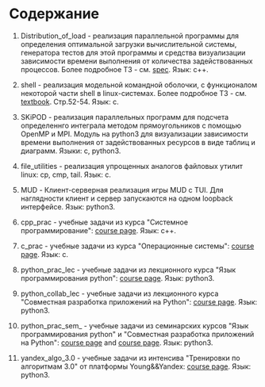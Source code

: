 Содержание
==========
    
1. Distribution_of_load - реализация параллельной программы для определения
    оптимальной загрузки вычислительной системы, генератора тестов для этой программы
    и средства визуализации зависимости времени выполнения от количества задействованных процессов.
    Более подробное ТЗ - см. [spec](Distribution_of_load/task.pdf).
    Язык: с++.
    
2. shell - реализация модельной командной оболочки,
    с функционалом некоторой части shell в linux-системах.
    Более подробное ТЗ - см. [textbook](https://studizba.com/files/show/pdf/37386-1-t-v-rudenko--sbornik-zadach-i.html). Стр.52-54.
    Язык: с.
    
3. SKiPOD - реализация параллельных программ для подсчета определеннго интеграла
    методом прямоугольников с помощью OpenMP и MPI. Модуль на python3 для визуализации
    зависимости времени выполнения от задействованных ресурсов в виде таблиц и диаграмм.
    Языки: с, python3.
    
4. file_utilities - реализация упрощенных аналогов файловых утилит linux: cp, cmp, tail.
    Язык: с.
    
5. MUD - Клиент-серверная реализация игры MUD с TUI.
    Для наглядности клиент и сервер запускаются на одном loopback интерфейсе.
    Язык: python3.
    
6. cpp_prac - учебные задачи из курса "Системное программирование":
    [course page](https://cmcmsu.info/2course/).
    Язык: с++.
    
7. с_prac - учебные задачи из курса "Операционные системы":
    [course page](https://cmcmsu.info/2course/).
    Язык: с.
    
8. python_prac_lec - учебные задачи из лекционного курса "Язык программирования python":
    [course page](http://uneex.org/LecturesCMC/PythonIntro2022).
    Язык: python3.
    
9. python_collab_lec - учебные задачи из
    лекционного курса "Совместная разработка приложений на Python":
    [course page](http://uneex.org/LecturesCMC/PythonDevelopment2023).
    Язык: python3.
    
10. python_prac_sem_ - учебные задачи из семинарских курсов "Язык программирования python" и
    "Совместная разработка приложений на Python":
    [course page](http://uneex.org/LecturesCMC/PythonIntro2022/Prac) and
    [course page](http://uneex.org/LecturesCMC/PythonDevelopment2023/Prac).
    Язык: python3.
    
11. yandex_algo_3.0 - учебные задачи из интенсива "Тренировки по алгоритмам 3.0" от платформы Young&&Yandex:
    [course page](https://yandex.ru/yaintern/algorithm-training).
    Язык: python3.
